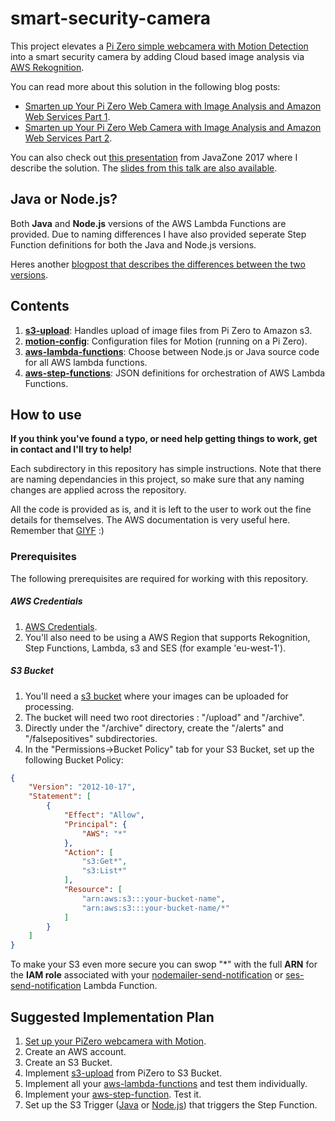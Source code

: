 # smart-security-camera

This project elevates a [Pi Zero simple webcamera with Motion Detection](https://www.bouvet.no/bouvet-deler/utbrudd/building-a-motion-activated-security-camera-with-the-raspberry-pi-zero) into a smart security camera by adding Cloud based image analysis via [AWS Rekognition](https://aws.amazon.com/rekognition/).

You can read more about this solution in the following blog posts:
* [Smarten up Your Pi Zero Web Camera with Image Analysis and Amazon Web Services Part 1](https://www.bouvet.no/bouvet-deler/utbrudd/smarten-up-your-pi-zero-web-camera-with-image-analysis-and-amazon-web-services-part-1).
* [Smarten up Your Pi Zero Web Camera with Image Analysis and Amazon Web Services Part 2](https://www.bouvet.no/bouvet-deler/utbrudd/smarten-up-your-pi-zero-web-camera-with-image-analysis-and-amazon-web-services-part-2).

You can also check out [this presentation](https://vimeo.com/233849443) from JavaZone 2017 where I describe the solution.  The [slides from this talk are also available](https://www.slideshare.net/markawest/javazone-2017-building-a-smart-security-camera-with-raspberry-pi-zero-java-and-aws).

## Java or Node.js?

Both __Java__ and __Node.js__ versions of the AWS Lambda Functions are provided.  Due to naming differences I have also provided seperate Step Function definitions for both the Java and Node.js versions.

Heres another [blogpost that describes the differences between the two versions](https://www.bouvet.no/bouvet-deler/comparing-java-and-node.js-on-aws-lambda).

## Contents

1. **[s3-upload](https://github.com/markwest1972/smart-security-camera/tree/master/s3-upload)**: Handles upload of image files from Pi Zero to Amazon s3.
2. **[motion-config](https://github.com/markwest1972/smart-security-camera/tree/master/motion-config)**: Configuration files for Motion (running on a Pi Zero).
3. **[aws-lambda-functions](https://github.com/markwest1972/smart-security-camera/tree/master/aws-lambda-functions)**: Choose between Node.js or Java source code for all AWS lambda functions.
4. **[aws-step-functions](https://github.com/markwest1972/smart-security-camera/tree/master/aws-step-functions)**: JSON definitions for orchestration of AWS Lambda Functions.

## How to use

**If you think you've found a typo, or need help getting things to work, get in contact and I'll try to help!**

Each subdirectory in this repository has simple instructions.  Note that there are naming dependancies in this project, so make sure that any naming changes are applied across the repository.

All the code is provided as is, and it is left to the user to work out the fine details for themselves. The AWS documentation is very useful here. Remember that [GIYF](http://www.giyf.com) :)

### Prerequisites

The following prerequisites are required for working with this repository.

##### AWS Credentials

1. [AWS Credentials](http://docs.aws.amazon.com/gettingstarted/latest/awsgsg-intro/gsg-aws-intro.html).
2. You'll also need to be using a AWS Region that supports Rekognition, Step Functions, Lambda, s3 and SES (for example 'eu-west-1').

##### S3 Bucket

1. You'll need a [s3 bucket](https://aws.amazon.com/documentation/s3/) where your images can be uploaded for processing.
2. The bucket will need two root directories : "/upload" and "/archive".
3. Directly under the "/archive" directory, create the "/alerts" and "/falsepositives" subdirectories.
4. In the "Permissions->Bucket Policy" tab for your S3 Bucket, set up the following Bucket Policy:

```json
{
    "Version": "2012-10-17",
    "Statement": [
        {
            "Effect": "Allow",
            "Principal": {
                "AWS": "*"
            },
            "Action": [
                "s3:Get*",
                "s3:List*"
            ],
            "Resource": [
                "arn:aws:s3:::your-bucket-name",
                "arn:aws:s3:::your-bucket-name/*"
            ]
        }
    ]
}
```
To make your S3 even more secure you can swop "*" with the full **ARN** for the **IAM role** associated with your [nodemailer-send-notification](https://github.com/markwest1972/smart-security-camera/tree/master/aws-lambda-functions/nodejs/nodemailer-send-notification) or [ses-send-notification](https://github.com/markwest1972/smart-security-camera/tree/master/aws-lambda-functions/java/ses-send-notification) Lambda Function.

## Suggested Implementation Plan 

1. [Set up your PiZero webcamera with Motion](https://utbrudd.bouvet.no/2017/01/05/building-a-motion-activated-security-camera-with-the-raspberry-pi-zero/).
2. Create an AWS account.
3. Create an S3 Bucket.
4. Implement [s3-upload](https://github.com/markwest1972/smart-security-camera/tree/master/s3-upload) from PiZero to S3 Bucket.
5. Implement all your [aws-lambda-functions](https://github.com/markwest1972/smart-security-camera/tree/master/aws-lambda-functions) and test them individually.
6. Implement your [aws-step-function](https://github.com/markwest1972/smart-security-camera/tree/master/aws-step-functions). Test it.
7. Set up the S3 Trigger ([Java](https://github.com/markwest1972/smart-security-camera/tree/master/aws-lambda-functions/java/s3-trigger-image-processing) or [Node.js](https://github.com/markwest1972/smart-security-camera/tree/master/aws-lambda-functions/nodejs/s3-trigger-image-processing)) that triggers the Step Function.
